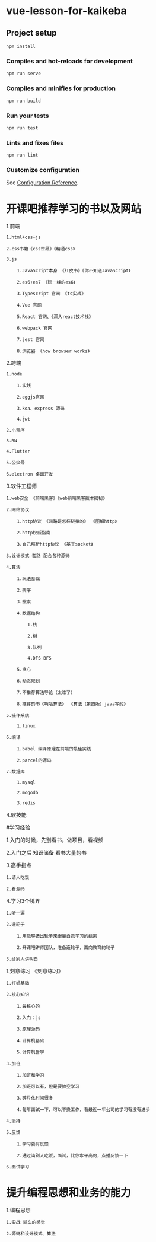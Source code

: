 # vue-lesson-for-kaikeba

## Project setup
```
npm install
```

### Compiles and hot-reloads for development
```
npm run serve
```

### Compiles and minifies for production
```
npm run build
```

### Run your tests
```
npm run test
```

### Lints and fixes files
```
npm run lint
```

### Customize configuration

See [Configuration Reference](https://cli.vuejs.org/config/).


# 开课吧推荐学习的书以及网站

 1.前端

    1.html+css+js

    2.css书籍《css世界》《精通css》

    3.js

        1.JavaScript本身 《红皮书》《你不知道JavaScript》

        2.es6+es7 《阮一峰的es6》

        3.Typescript 官网 《ts实战》

        4.Vue 官网

        5.React 官网、《深入react技术栈》

        6.webpack 官网

        7.jest 官网

        8.浏览器 《how browser works》

 2.跨端

    1.node

        1.实践

        2.eggjs官网

        3.koa、express 源码

        4.jwt

    2.小程序

    3.RN

    4.Flutter

    5.公众号

    6.electron 桌面开发

 3.软件工程师

    1.web安全 《前端黑客》《web前端黑客技术揭秘》

    2.网络协议

        1.http协议 《网路是怎样链接的》 《图解http》

        2.http权威指南

        3.自己解析http协议 《基于socket》

    3.设计模式 套路 配合各种源码

    4.算法

        1.玩法基础

        2.排序

        3.搜索

        4.数据结构

            1.栈

            2.树

            3.队列

            4.DFS BFS

        5.贪心

        6.动态规划

        7.不推荐算法导论（太难了）

        8.推荐的书《啊哈算法》 《算法（第四版）java写的》

    5.操作系统

        1.linux

    6.编译

        1.babel 编译原理在前端的最佳实践

        2.parcel的源码

    7.数据库

        1.mysql

        2.mogodb

        3.redis

 4.软技能

 #学习经验

 1.入门的时候，先别看书，做项目，看视频

 2.入门之后 知识储备 看书大量的书

 3.高手指点

    1.请人吃饭

    2.看源码

4.学习3个境界

    1.听一遍

    2.造轮子

        1.用能够造出轮子来衡量自己学习的结果

        2.开课吧讲师团队，准备造轮子，面向教育的轮子

    3.给别人讲明白

 1.刻意练习 《刻意练习》

    1.打好基础

    2.核心知识

        1.最核心的

        2.入门：js

        3.原理源码

        4.计算机基础

        5.计算机哲学
        
    3.加班

        1.加班和学习

        2.加班可以有，但是要抽空学习

        3.碎片化时间很多

        4.每年面试一下，可以不换工作，看最近一年公司的学习有没有进步

    4.坚持

    5.反馈

        1.学习要有反馈

        2.通过请别人吃饭，面试，比你水平高的，点播反馈一下

    6.面试学习

# 提升编程思想和业务的能力

1.编程思想

    1.实战 骑车的感觉

    2.源码和设计模式、算法
    